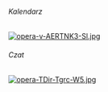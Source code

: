 ###### Kalendarz
[![opera-v-AERTNK3-Sl.jpg](https://i.postimg.cc/8CT708Dt/opera-v-AERTNK3-Sl.jpg)](https://postimg.cc/NKPGKzKH)
###### Czat
[![opera-TDir-Tgrc-W5.jpg](https://i.postimg.cc/cHR0yCm3/opera-TDir-Tgrc-W5.jpg)](https://postimg.cc/47xrpJj4)